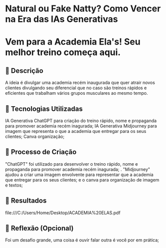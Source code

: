 # Natural ou Fake Natty? Como Vencer na Era das IAs Generativas

# Vem para a Academia Ela's! Seu melhor treino começa aqui.

## 📒 Descrição
A ideia é divulgar uma academia recém inaugurada que quer atrair novos clientes divulgando seu diferencial que no caso são treinos rápidos e eficientes que trabalham vários grupos musculares ao mesmo tempo.

## 🤖 Tecnologias Utilizadas
IA Generativa ChatGPT para criação do treino rápido, nome e propaganda para promover academia recém inagurada;
IA Generativa Midjourney para imagem que representa o que a academia que entregar para os seus clientes;
Canva organização;

## 🧐 Processo de Criação
"ChatGPT" foi utilizado para desenvolver o treino rápido, nome e propaganda para promover academia recém inagurada; . "Midjourney" ajudou a criar uma imagem envolvente para representar que a academia que entregar para os seus clientes; e o canva para organização de imagem e textos;

## 🚀 Resultados
file:///C:/Users/Home/Desktop/ACADEMIA%20ELAS.pdf

## 💭 Reflexão (Opcional)
Foi um desafio grande, uma coisa é ouvir falar outra é você por em prática; 



